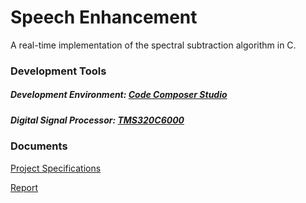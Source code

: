 # Speech Enhancement
A real-time implementation of the spectral subtraction algorithm in C.

### Development Tools 
##### Development Environment: [Code Composer Studio](http://www.ti.com/tool/ccstudio)
##### Digital Signal Processor: [TMS320C6000](http://www.ee.ic.ac.uk/pcheung/teaching/ee3_Study_Project/C6x%20programmer's%20guide(198d).pdf)

### Documents 
[Project Specifications](https://github.com/adamosSol/speech-enhancement/blob/master/Project%20Specifications.pdf)

[Report](https://github.com/adamosSol/speech-enhancement/blob/master/Report.pdf)

